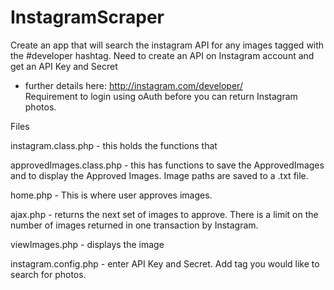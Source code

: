 InstagramScraper
================

Create an app that will search the instagram API for any images tagged with the #developer hashtag. 
Need to create an API on Instagram account and get an API Key and Secret 
- further details here: http://instagram.com/developer/  
Requirement to login using oAuth before you can return Instagram photos.

Files


instagram.class.php - this holds the functions that 

approvedImages.class.php - this has functions to save the ApprovedImages and to display the Approved Images. Image paths are saved to a .txt file.

home.php - This is where user approves images.

ajax.php - returns the next set of images to approve. There is a limit on the number of images returned in one transaction by Instagram.

viewImages.php - displays the image 

instagram.config.php - enter API Key and Secret. Add tag you would like to search for photos.





